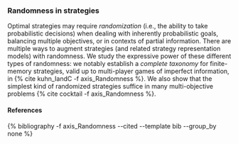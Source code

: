### Randomness in strategies

Optimal strategies may require *randomization* (i.e., the ability to take probabilistic decisions) when dealing with inherently probabilistic goals, balancing multiple objectives, or in contexts of partial information. There are multiple ways to augment strategies (and related strategy representation models) with randomness. We study the expressive power of these different types of randomness: we notably establish a *complete taxonomy* for finite-memory strategies, valid up to multi-player games of imperfect information, in {% cite kuhn_IandC -f axis_Randomness %}. We also show that the simplest kind of randomized strategies suffice in many multi-objective problems {% cite cocktail -f axis_Randomness %}.

#### References
<div class="publications">
{% bibliography -f axis_Randomness --cited --template bib --group_by none %}
</div>

